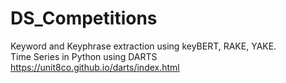 # DS_Competitions
Keyword and Keyphrase extraction using keyBERT, RAKE, YAKE.\
Time Series in Python using DARTS
https://unit8co.github.io/darts/index.html
